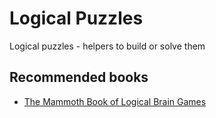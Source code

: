 # Logical Puzzles

Logical puzzles - helpers to build or solve them

## Recommended books

- [The Mammoth Book of Logical Brain Games](https://www.goodreads.com/book/show/25898219-the-mammoth-book-of-logical-brain-games)
